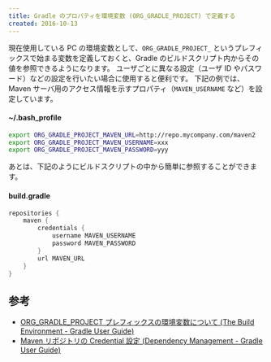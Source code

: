 ```yaml
---
title: Gradle のプロパティを環境変数 (ORG_GRADLE_PROJECT) で定義する
created: 2016-10-13
---
```


現在使用している PC の環境変数として、`ORG_GRADLE_PROJECT_` というプレフィックスで始まる変数を定義しておくと、Gradle のビルドスクリプト内からその値を参照できるようになります。
ユーザごとに異なる設定（ユーザ ID やパスワード）などの設定を行いたい場合に使用すると便利です。
下記の例では、Maven サーバ用のアクセス情報を示すプロパティ（`MAVEN_USERNAME` など）を設定しています。

#### ~/.bash_profile

```sh
export ORG_GRADLE_PROJECT_MAVEN_URL=http://repo.mycompany.com/maven2
export ORG_GRADLE_PROJECT_MAVEN_USERNAME=xxx
export ORG_GRADLE_PROJECT_MAVEN_PASSWORD=yyy
```

あとは、下記のようにビルドスクリプトの中から簡単に参照することができます。

#### build.gradle

```groovy
repositories {
    maven {
        credentials {
            username MAVEN_USERNAME
            password MAVEN_PASSWORD
        }
        url MAVEN_URL
    }
}
```


参考
----
* [ORG_GRADLE_PROJECT プレフィックスの環境変数について (The Build Environment - Gradle User Guide)](https://docs.gradle.org/current/userguide/build_environment.html#sec:gradle_properties_and_system_properties)
* [Maven リポジトリの Credential 設定 (Dependency Management - Gradle User Guide)](https://docs.gradle.org/current/userguide/dependency_management.html#sec:accessing_password_protected_maven_repositories)

